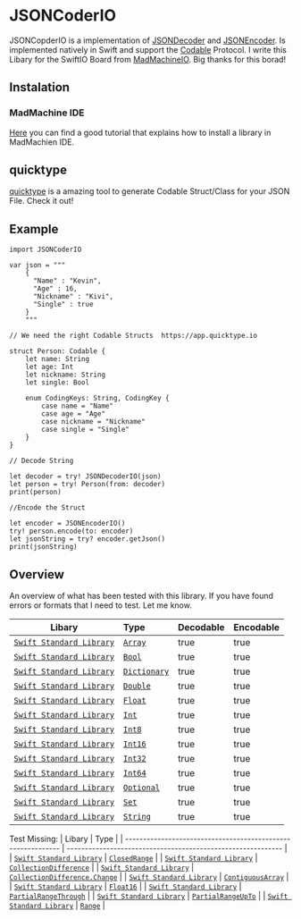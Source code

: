 # JSONCoderIO

JSONCopderIO is a implementation of [JSONDecoder](https://developer.apple.com/documentation/foundation/jsondecoder) and [JSONEncoder](https://developer.apple.com/documentation/foundation/jsonencoder).  Is implemented natively in Swift and support the [Codable](https://developer.apple.com/documentation/swift/codable) Protocol. I write this Libary for the SwiftIO Board from [MadMachineIO](https://www.madmachine.io). Big thanks for this borad! 


## Instalation 

### MadMachine IDE

[Here](https://resources.madmachine.io/tutorial/how-to-use-a-libraries) you can find a good tutorial that explains how to install a library in MadMachien IDE.



## quicktype

[quicktype](https://app.quicktype.io) is a amazing tool to generate Codable Struct/Class for your JSON File. Check it out!


## Example

```
import JSONCoderIO

var json = """
    {
      "Name" : "Kevin",
      "Age" : 16,
      "Nickname" : "Kivi",
      "Single" : true
    }
    """

// We need the right Codable Structs  https://app.quicktype.io

struct Person: Codable {
    let name: String
    let age: Int
    let nickname: String
    let single: Bool

    enum CodingKeys: String, CodingKey {
        case name = "Name"
        case age = "Age"
        case nickname = "Nickname"
        case single = "Single"
    }
}

// Decode String

let decoder = try! JSONDecoderIO(json)
let person = try! Person(from: decoder)
print(person)

//Encode the Struct 

let encoder = JSONEncoderIO()
try! person.encode(to: encoder)
let jsonString = try? encoder.getJson()
print(jsonString)

```



## Overview

An overview of what has been tested with this library. If you have found errors or formats that I need to test. Let me know.

| Libary                                                       | Type                                                         | Decodable | Encodable |
| ------------------------------------------------------------ | :----------------------------------------------------------- | --------- | :-------- |
| [`Swift Standard Library`](https://developer.apple.com/documentation/swift/swift_standard_library) | [`Array`](https://developer.apple.com/documentation/swift/array) | true      | true      |
| [`Swift Standard Library`](https://developer.apple.com/documentation/swift/swift_standard_library) | [`Bool`](https://developer.apple.com/documentation/swift/bool) | true      | true      |
| [`Swift Standard Library`](https://developer.apple.com/documentation/swift/swift_standard_library) | [`Dictionary`](https://developer.apple.com/documentation/swift/dictionary) | true         | true         |
| [`Swift Standard Library`](https://developer.apple.com/documentation/swift/swift_standard_library) | [`Double`](https://developer.apple.com/documentation/swift/double) | true      | true      |
| [`Swift Standard Library`](https://developer.apple.com/documentation/swift/swift_standard_library) | [`Float`](https://developer.apple.com/documentation/swift/float) | true      | true      |
| [`Swift Standard Library`](https://developer.apple.com/documentation/swift/swift_standard_library) | [`Int`](https://developer.apple.com/documentation/swift/int) | true      | true      |
| [`Swift Standard Library`](https://developer.apple.com/documentation/swift/swift_standard_library) | [`Int8`](https://developer.apple.com/documentation/swift/int8) | true      | true      |
| [`Swift Standard Library`](https://developer.apple.com/documentation/swift/swift_standard_library) | [`Int16`](https://developer.apple.com/documentation/swift/int16) | true      | true      |
| [`Swift Standard Library`](https://developer.apple.com/documentation/swift/swift_standard_library) | [`Int32`](https://developer.apple.com/documentation/swift/int32) | true      | true      |
| [`Swift Standard Library`](https://developer.apple.com/documentation/swift/swift_standard_library) | [`Int64`](https://developer.apple.com/documentation/swift/int64) | true      | true      |
| [`Swift Standard Library`](https://developer.apple.com/documentation/swift/swift_standard_library) | [`Optional`](https://developer.apple.com/documentation/swift/optional) | true         | true         |
| [`Swift Standard Library`](https://developer.apple.com/documentation/swift/swift_standard_library) | [`Set`](https://developer.apple.com/documentation/swift/set) | true         | true         |
| [`Swift Standard Library`](https://developer.apple.com/documentation/swift/swift_standard_library) | [`String`](https://developer.apple.com/documentation/swift/string) | true      | true      |





Test Missing:
| Libary                                                       | Type                                                         |
| ------------------------------------------------------------ | ------------------------------------------------------------ |
| [`Swift Standard Library`](https://developer.apple.com/documentation/swift/swift_standard_library) | [`ClosedRange`](https://developer.apple.com/documentation/swift/closedrange) |
| [`Swift Standard Library`](https://developer.apple.com/documentation/swift/swift_standard_library) | [`CollectionDifference`](https://developer.apple.com/documentation/swift/collectiondifference) |
| [`Swift Standard Library`](https://developer.apple.com/documentation/swift/swift_standard_library) | [`CollectionDifference.Change`](https://developer.apple.com/documentation/swift/collectiondifference/change) |
| [`Swift Standard Library`](https://developer.apple.com/documentation/swift/swift_standard_library) | [`ContiguousArray`](https://developer.apple.com/documentation/swift/contiguousarray) |
| [`Swift Standard Library`](https://developer.apple.com/documentation/swift/swift_standard_library) | [`Float16`](https://developer.apple.com/documentation/swift/float16) |
| [`Swift Standard Library`](https://developer.apple.com/documentation/swift/swift_standard_library) | [`PartialRangeThrough`](https://developer.apple.com/documentation/swift/partialrangethrough) |
| [`Swift Standard Library`](https://developer.apple.com/documentation/swift/swift_standard_library) | [`PartialRangeUpTo`](https://developer.apple.com/documentation/swift/partialrangeupto) |
| [`Swift Standard Library`](https://developer.apple.com/documentation/swift/swift_standard_library) | [`Range`](https://developer.apple.com/documentation/swift/range) |

